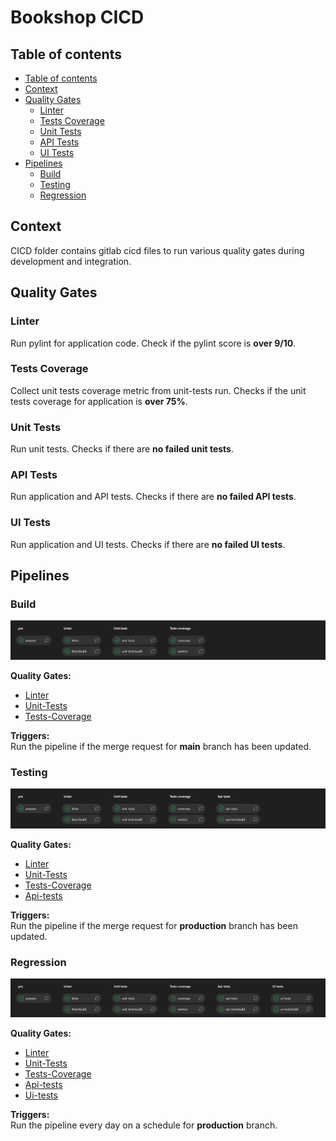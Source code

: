 # Bookshop CICD

## Table of contents
* [Table of contents](#table-of-contents)
* [Context](#context)
* [Quality Gates](#quality-gates)
  * [Linter](#linter)
  * [Tests Coverage](#tests-coverage)
  * [Unit Tests](#unit-tests)
  * [API Tests](#api-tests)
  * [UI Tests](#ui-tests)
* [Pipelines](#pipelines)
  * [Build](#build)
  * [Testing](#testing)
  * [Regression](#regression)

## Context

CICD folder contains gitlab cicd files to run various quality gates during development and integration.

## Quality Gates

### Linter

Run pylint for application code. Check if the pylint score is **over 9/10**.

### Tests Coverage

Collect unit tests coverage metric from unit-tests run. Checks if the unit
tests coverage for application is **over 75%**.

### Unit Tests

Run unit tests. Checks if there are **no failed unit tests**.

### API Tests

Run application and API tests. Checks if there are **no failed API tests**.

### UI Tests

Run application and UI tests. Checks if there are **no failed UI tests**.

## Pipelines

### Build

![Build Pipeline](.readme_images/build_pipeline.png)

**Quality Gates:**
- [Linter](#linter)
- [Unit-Tests](#unit-tests)
- [Tests-Coverage](#tests-coverage)

**Triggers:**<br/>
Run the pipeline if the merge request for **main** branch has been updated.

### Testing

![Testing Pipeline](.readme_images/testing_pipeline.png)

**Quality Gates:**
- [Linter](#linter)
- [Unit-Tests](#unit-tests)
- [Tests-Coverage](#tests-coverage)
- [Api-tests](#api-tests)

**Triggers:**<br/>
Run the pipeline if the merge request for **production** branch has been updated.

### Regression

![Regression Pipeline](.readme_images/regression_pipeline.png)

**Quality Gates:**
- [Linter](#linter)
- [Unit-Tests](#unit-tests)
- [Tests-Coverage](#tests-coverage)
- [Api-tests](#api-tests)
- [Ui-tests](#ui-tests)

**Triggers:**<br/>
Run the pipeline every day on a schedule for **production** branch.
